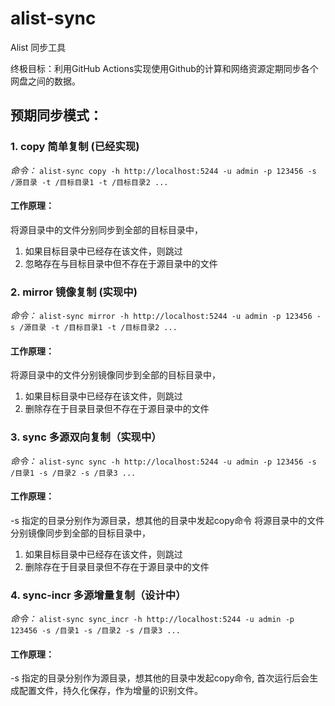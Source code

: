 # alist-sync

Alist 同步工具

终极目标：利用GitHub Actions实现使用Github的计算和网络资源定期同步各个网盘之间的数据。


## 预期同步模式：

### 1. copy 简单复制 (已经实现)
*命令：* `alist-sync copy -h http://localhost:5244 -u admin -p 123456 -s /源目录 -t /目标目录1 -t /目标目录2 ...`
#### 工作原理：
将源目录中的文件分别同步到全部的目标目录中，
1. 如果目标目录中已经存在该文件，则跳过
2. 忽略存在与目标目录中但不存在于源目录中的文件

### 2. mirror 镜像复制 (实现中)
*命令：* `alist-sync mirror -h http://localhost:5244 -u admin -p 123456 -s /源目录 -t /目标目录1 -t /目标目录2 ...`
#### 工作原理：
将源目录中的文件分别镜像同步到全部的目标目录中，
1. 如果目标目录中已经存在该文件，则跳过
2. 删除存在于目录目录但不存在于源目录中的文件

### 3. sync 多源双向复制（实现中）
*命令：* `alist-sync sync -h http://localhost:5244 -u admin -p 123456 -s /目录1 -s /目录2 -s /目录3 ...`
#### 工作原理：
-s 指定的目录分别作为源目录，想其他的目录中发起copy命令
将源目录中的文件分别镜像同步到全部的目标目录中，
1. 如果目标目录中已经存在该文件，则跳过
2. 删除存在于目录目录但不存在于源目录中的文件

### 4. sync-incr 多源增量复制（设计中）
*命令：* `alist-sync sync_incr -h http://localhost:5244 -u admin -p 123456 -s /目录1 -s /目录2 -s /目录3 ...`
#### 工作原理：
-s 指定的目录分别作为源目录，想其他的目录中发起copy命令, 首次运行后会生成配置文件，持久化保存，作为增量的识别文件。




